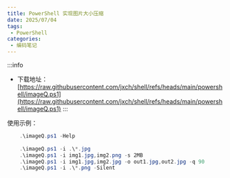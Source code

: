 ```yaml
---
title: PowerShell 实现图片大小压缩
date: 2025/07/04
tags:
 - PowerShell
categories:
 - 编码笔记
---
```


:::info
- 下载地址：[https://raw.githubusercontent.com/jxch/shell/refs/heads/main/powershell/imageQ.ps1](https://raw.githubusercontent.com/jxch/shell/refs/heads/main/powershell/imageQ.ps1)
:::

使用示例：
```powershell
    .\imageQ.ps1 -Help
    
    .\imageQ.ps1 -i .\*.jpg
    .\imageQ.ps1 -i img1.jpg,img2.png -s 2MB
    .\imageQ.ps1 -i img1.jpg,img2.jpg -o out1.jpg,out2.jpg -q 90
    .\imageQ.ps1 -i .\*.png -Silent
```
